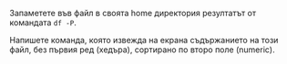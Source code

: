 Запаметете във файл в своята home директория резултатът от командата `df -P`.

Напишете команда, която извежда на екрана съдържанието на този файл, 
без първия ред (хедъра), сортирано по второ поле (numeric).
